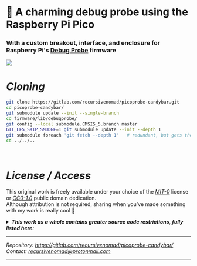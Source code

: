 🍫 **A charming debug probe using the Raspberry Pi Pico**
=========================================================

### With a custom breakout, interface, and enclosure for Raspberry Pi's [Debug Probe][URL-Debug-Probe] firmware


[![](../../../gitlab-redirect/raw/main/redirect.png)][URL-Repository]






***Cloning***
=============

```bash
git clone https://gitlab.com/recursivenomad/picoprobe-candybar.git
cd picoprobe-candybar/
git submodule update --init --single-branch
cd firmware/lib/debugprobe/
git config --local submodule.CMSIS_5.branch master
GIT_LFS_SKIP_SMUDGE=1 git submodule update --init --depth 1
git submodule foreach 'git fetch --depth 1'   # redundant, but gets the checked-out tag
cd ../../..
```

&nbsp;






***License / Access***
======================

This original work is freely available under your choice of the [*MIT-0*](./LICENSE.txt) license or [*CC0-1.0*][URL-CC0] public domain dedication.  
Although attribution is not required, sharing when you've made something with my work is really cool 💖

<details> <summary> <b><i>This work as a whole contains greater source code restrictions, fully listed here:</i></b> </summary>

  > Importing the [Debug Probe](https://github.com/raspberrypi/debugprobe/tree/debugprobe-v2.0.1/) submodule from Raspberry Pi introduces the following restrictions:  
  > *Linked to in [`./firmware/lib/`](./firmware/lib/)*
  >   - [*MIT License*][URL-MIT]
  >   - [*3-Clause BSD License*][URL-BSD-3-Clause]
  >   - [*Apache License, Version 2.0*][URL-Apache-2.0]
  >   - Be aware Raspberry Pi distributes 3 **unlicensed files** (ie. "all rights reserved") in that submodule:
  >     - [`debugprobe/CMakeLists.txt`](https://github.com/raspberrypi/debugprobe/blob/debugprobe-v2.0.1/CMakeLists.txt)
  >     - [`debugprobe/src/probe_config.c`](https://github.com/raspberrypi/debugprobe/blob/debugprobe-v2.0.1/src/probe_config.c)
  >     - [`debugprobe/src/probe_oen.pio`](https://github.com/raspberrypi/debugprobe/blob/debugprobe-v2.0.1/src/probe_oen.pio)
  >
  > No unlicensed files are used in the build process of Picoprobe Candybar.
  >
  > Binaries are built using the [Pico SDK][URL-Pico-SDK] and [Arm GNU Toolchain][URL-ARM-Toolchain], and will add the following notices for distribution:
  >   - [*GCC Runtime Library Exception*][URL-GCC-Exception]
  >   - [*SunPro License*][URL-SunPro]
  >   - [*OAR License*][URL-OAR]
  >   - [*BSD 4.3 TAHOE License*][URL-BSD-4.3TAHOE]
  >   - [*Martin Birgmeier License*][URL-Martin-Birgmeier]

</details>

----------------------

*Repository: <https://gitlab.com/recursivenomad/picoprobe-candybar/>*  
*Contact: <recursivenomad@protonmail.com>*

----------------------






[URL-MIT-0]: <https://opensource.org/license/mit-0/>
[URL-CC0]: <https://creativecommons.org/publicdomain/zero/1.0/>

[URL-MIT]: <https://opensource.org/license/mit>
[URL-BSD-3-Clause]: <https://opensource.org/license/bsd-3-clause>
[URL-Apache-2.0]: <https://opensource.org/license/apache-2-0>

[URL-GCC-Exception]: <https://www.gnu.org/licenses/gcc-exception-3.0.en.html>
[URL-SunPro]: <https://spdx.org/licenses/SunPro.html>
[URL-OAR]: <https://spdx.org/licenses/OAR.html>
[URL-BSD-4.3TAHOE]: <https://spdx.org/licenses/BSD-4.3TAHOE.html>
[URL-Martin-Birgmeier]: <https://spdx.org/licenses/Martin-Birgmeier.html>


[URL-Repository]: <https://gitlab.com/recursivenomad/picoprobe-candybar/>

[URL-ARM-Toolchain]: <https://developer.arm.com/Tools%20and%20Software/GNU%20Toolchain>
[URL-Debug-Probe]: <https://github.com/raspberrypi/debugprobe/>
[URL-Pico-SDK]: <https://github.com/raspberrypi/pico-sdk>
